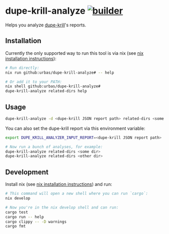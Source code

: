 # dupe-krill-analyze [![builder](https://github.com/urbas/dupe-krill-analyze/actions/workflows/build.yml/badge.svg)](https://github.com/urbas/dupe-krill-analyze/actions/workflows/build.yml)

Helps you analyze [dupe-krill](https://github.com/kornelski/dupe-krill)'s
reports.

## Installation

Currently the only supported way to run this tool is via nix (see [nix
installation instructions]):

```bash
# Run directly:
nix run github:urbas/dupe-krill-analyze# -- help

# Or add it to your PATH:
nix shell github:urbas/dupe-krill-analyze#
dupe-krill-analyze related-dirs help
```

## Usage

```bash
dupe-krill-analyze -d <dupe-krill JSON report path> related-dirs <some dir>
```

You can also set the dupe-krill report via this environment variable:

```bash
export DUPE_KRILL_ANALYZER_INPUT_REPORT=<dupe-krill JSON report path>

# Now run a bunch of analyses, for example:
dupe-krill-analyze related-dirs <some dir>
dupe-krill-analyze related-dirs <other dir>
```

## Development

Install nix (see [nix installation instructions]) and run:

```bash
# This command will open a new shell where you can run `cargo`:
nix develop

# Now you're in the nix develop shell and can run:
cargo test
cargo run -- help
cargo clippy -- -D warnings
cargo fmt
```

[nix installation instructions]: https://nixos.org/download/
